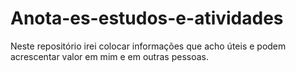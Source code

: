 # Anota-es-estudos-e-atividades
Neste repositório irei colocar informações que acho úteis e podem acrescentar valor em mim e em outras pessoas.
